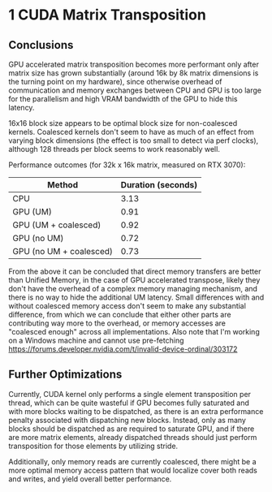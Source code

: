 # 1 CUDA Matrix Transposition

## Conclusions

GPU accelerated matrix transposition becomes more performant only after matrix size has grown substantially (around 16k by 8k matrix dimensions is the turning point on my hardware), since otherwise overhead of communication and memory exchanges between CPU and GPU is too large for the parallelism and high VRAM bandwidth of the GPU to hide this latency.

16x16 block size appears to be optimal block size for non-coalesced kernels. Coalesced kernels don't seem to have as much of an effect from varying block dimensions (the effect is too small to detect via perf clocks), although 128 threads per block seems to work reasonably well.

Performance outcomes (for 32k x 16k matrix, measured on RTX 3070):

| Method                  | Duration (seconds) |
| ----------------------- | ------------------ |
| CPU                     | 3.13               |
| GPU (UM)                | 0.91               |
| GPU (UM + coalesced)    | 0.92               |
| GPU (no UM)             | 0.72               |
| GPU (no UM + coalesced) | 0.73               |

From the above it can be concluded that direct memory transfers are better than Unified Memory, in the case of GPU accelerated transpose, likely they don't have the overhead of a complex memory managing mechanism, and there is no way to hide the additional UM latency. Small differences with and without coalesced memory access don't seem to make any substantial difference, from which we can conclude that either other parts are contributing way more to the overhead, or memory accesses are "coalesced enough" across all implementations. Also note that I'm working on a Windows machine and cannot use pre-fetching https://forums.developer.nvidia.com/t/invalid-device-ordinal/303172

## Further Optimizations

Currently, CUDA kernel only performs a single element transposition per thread, which can be quite wasteful if GPU becomes fully saturated and with more blocks waiting to be dispatched, as there is an extra performance penalty associated with dispatching new blocks. Instead, only as many blocks should be dispatched as are required to saturate GPU, and if there are more matrix elements, already dispatched threads should just perform transposition for those elements by utilizing stride.

Additionally, only memory reads are currently coalesced, there might be a more optimal memory access pattern that would localize cover both reads and writes, and yield overall better performance.
